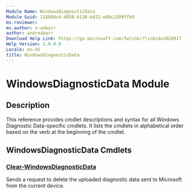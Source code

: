 ```yaml
---
Module Name: WindowsDiagnosticData
Module Guid: 11888dc4-4830-4138-b422-e8bc2209ffb9
ms.reviewer:
ms.author: v-anbarr
author: andreabarr
Download Help Link: https://go.microsoft.com/fwlink/?linkid=2028917
Help Version: 1.0.0.0
Locale: en-US
title: WindowsDiagnosticData
---
```


# WindowsDiagnosticData Module
## Description
This reference provides cmdlet descriptions and syntax for all Windows Diagnostic Data-specific cmdlets. It lists the cmdlets in alphabetical order based on the verb at the beginning of the cmdlet.

## WindowsDiagnosticData Cmdlets
### [Clear-WindowsDiagnosticData](Clear-WindowsDiagnosticData.md)
Sends a request to delete the uploaded diagnostic data sent to Microsoft from the current device.

